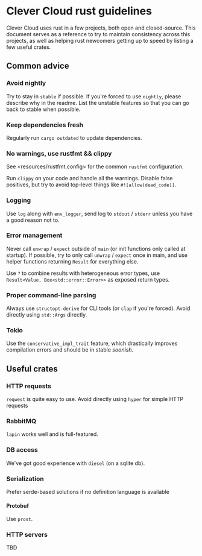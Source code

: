 # Clever Cloud rust guidelines

Clever Cloud uses rust in a few projects, both open and closed-source.
This document serves as a reference to try to maintain consistency across this projects,
as well as helping rust newcomers getting up to speed by listing a few useful crates.

## Common advice

### Avoid nightly

Try to stay in `stable` if possible. If you're forced to use `nightly`, please describe
why in the readme. List the unstable features so that you can go back to stable when
possible.

### Keep dependencies fresh

Regularly run `cargo outdated` to update dependencies.

### No warnings, use rustfmt && clippy

See <resources/rustfmt.config> for the common `rustfmt` configuration.

Run `clippy` on your code and handle all the warnings. Disable false positives,
but try to avoid top-level things like `#![allow(dead_code)]`.

### Logging

Use `log` along with `env_logger`, send log to `stdout` / `stderr` unless you have a good reason not to.

### Error management

Never call `unwrap` / `expect` outside of `main` (or init functions only called at startup).
If possible, try to only call `unwrap` / `expect` once in main, and use helper functions returning
`Result` for everything else.

Use `?` to combine results with heterogeneous error types, use `Result<Value, Box<std::error::Error>>`
as exposed return types.

### Proper command-line parsing

Always use `structopt-derive` for CLI tools (or `clap` if you're forced). Avoid directly using `std::Args`
directly.

### Tokio

Use the `conservative_impl_trait` feature, which drastically improves compilation errors and should be in stable
_soonish_.

## Useful crates

### HTTP requests

`reqwest` is quite easy to use. Avoid directly using `hyper` for simple HTTP requests

### RabbitMQ

`lapin` works well and is full-featured.

### DB access

We've got good experience with `diesel` (on a sqlite db).

### Serialization

Prefer serde-based solutions if no definition language is available

#### Protobuf

Use `prost`.

### HTTP servers

TBD
